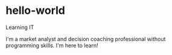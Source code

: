 # hello-world
Learning IT

I'm a market analyst and decision coaching professional without programming skills. I'm here to learn!
